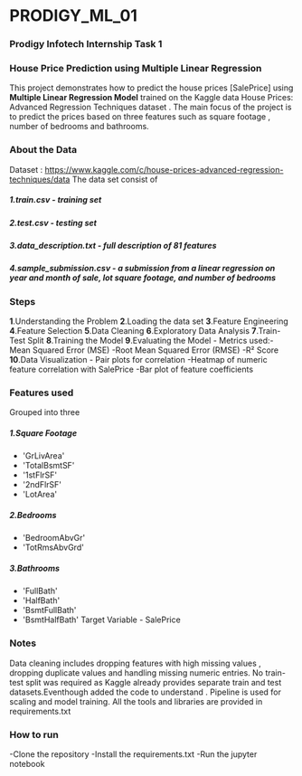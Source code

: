 # PRODIGY_ML_01
### Prodigy Infotech Internship Task 1

### House Price Prediction using Multiple Linear Regression
This project demonstrates how to predict the house prices [SalePrice] using **Multiple Linear Regression Model** trained on the Kaggle data House Prices: Advanced Regression Techniques dataset . The main focus of the project is to predict the prices based on three features such as square footage , number of bedrooms and bathrooms.

### About the Data 
Dataset : https://www.kaggle.com/c/house-prices-advanced-regression-techniques/data
The data set consist of 
##### 1.train.csv - training set 
##### 2.test.csv - testing set
##### 3.data_description.txt - full description of 81 features 
##### 4.sample_submission.csv - a submission from a linear regression on year and month of sale, lot square footage, and number of bedrooms

### Steps
**1**.Understanding the Problem 
**2**.Loading the data set
**3**.Feature Engineering
**4**.Feature Selection 
**5**.Data Cleaning 
**6**.Exploratory Data Analysis
**7**.Train-Test Split 
**8**.Training the Model 
**9**.Evaluating the Model - Metrics used:-Mean Squared Error (MSE) -Root Mean Squared Error (RMSE) -R² Score 
**10**.Data Visualization - Pair plots for correlation -Heatmap of numeric feature correlation with SalePrice -Bar plot of feature coefficients


### Features used 
Grouped into three 
##### 1.Square Footage 
- 'GrLivArea' 
- 'TotalBsmtSF' 
- '1stFlrSF' 
- '2ndFlrSF'
- 'LotArea'
##### 2.Bedrooms
- 'BedroomAbvGr'
- 'TotRmsAbvGrd'
##### 3.Bathrooms
- 'FullBath'
- 'HalfBath'
- 'BsmtFullBath'
- 'BsmtHalfBath'
Target Variable - SalePrice

### Notes 
Data cleaning includes dropping features with high missing values , dropping duplicate values  and handling missing numeric entries.
No train-test split was required as Kaggle already provides separate train and test datasets.Eventhough added the code to understand .
Pipeline is used for scaling and model training.
All the tools and libraries are provided in requirements.txt

### How to run 
-Clone the repository 
-Install the requirements.txt
-Run the jupyter notebook

